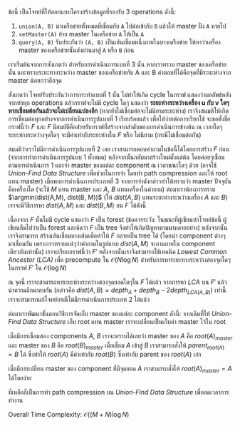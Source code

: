 ข้อนี้ เป็นโจทย์ที่ให้ออกแบบโครงสร้างข้อมูลที่รองรับ 3 operations ดังนี้:

1. `union(A, B)` นำเครือข่ายทั้งหมดที่เชื่อมกับ `A` ไปต่อเข้ากับ `B` แล้วให้ master ฝั่ง `A` หายไป
2. `setMaster(A)` ย้าย master ในเครือข่าย `A` ให้เป็น `A`
3. `query(A, B)` รับประกันว่า `(A, B)` เป็นเส้นเชื่อมหนึ่งภายในบางเครือข่าย ให้หาว่าเครื่อง master ของเครือข่ายนั้นส่งผ่านมาสู่ `A` หรือ `B` ก่อน

เราเริ่มต้นจากการสังเกตว่า สำหรับการดำเนินการแบบที่ 3 นั้น หากเราทราบ master ของเครือข่ายนั้น และทราบระยะทางระหว่าง master ของเครือข่ายกับ A และ B คำตอบที่ได้คือจุดที่มีระยะห่างจาก master น้อยกว่าอีกจุด

สังเกตว่า โจทย์รับประกันว่าการกระทำแบบที่ 1 นั้น ไม่ทำให้เกิด cycle ในกราฟ แสดงว่าผลลัพธ์หลังจากทำทุก operations แล้วกราฟจะไม่มี cycle ใดๆ แสดงว่า **ระยะห่างระหว่างเครื่อง u กับ v ใดๆ หากเชื่อมต่อกันแล้วจะไม่เปลี่ยนแปลงอีก** (หากยังไม่เชื่อมต่อจะไม่นิยามระยะห่าง) เราจึงสมมติให้เกิดการเชื่อมต่อทุกอย่างจากการดำเนินการรูปแบบที่ 1 เรียบร้อยแล้ว เพื่อให้ง่ายต่อการเรียกใช้ จะขอตั้งชื่อกราฟนี้ว่า $F$ และ $F$ มีสมบัติคือสำหรับกราฟที่สร้างจากลำดับของการดำเนินการข้างต้น ณ เวลาใดๆ ระยะห่างระหว่างจุดใดๆ จะมีค่าเท่ากับระยะห่างใน $F$ หรือ ไม่นิยาม (กรณีไม่เชื่อมต่อกัน)

สมมติว่าเราไม่มีการดำเนินการรูปแบบที่ 2 เลย เราสามารถตอบคำถามในข้อนี้ได้โดยการสร้าง $F$ ก่อน (จากการทำการดำเนินการรูปแบบ 1 ทั้งหมด) หลังจากนั้นกลับมาสร้างใหม่ตั้งแต่ต้น โดยค่อยๆเชื่อมตามการดำเนินการ 1 และจำ master ของแต่ละ component ณ เวลาขณะใดๆ ด้วย (อาจใช้ *Union-Find Data Structure* เพื่อช่วยในการจำ โดยทำ path compression และให้ root แทน master) เมื่อพบการดำเนินการประเภทที่ 3 จากการจำดังกล่าวทำให้ทราบว่า master ปัจจุบันคือเครื่องใด (จะใช้ $M$ แทน master และ $A$, $B$ แทนเครื่องในคำถาม) ต่อมาเราต้องการทราบ $\argmin(dist(A,M), dist(B, M))$ (ให้ $dist(A,B)$ แทนระยะห่างระหว่างเครื่อง $A$ และ $B$) เราจะมีวิธีการหา $dist(A,M)$ และ $dist(B,M)$ บน $F$ ได้ดังนี้

เนื่องจาก $F$ นั้นไม่มี cycle แสดงว่า $F$ เป็น forest (ข้อควรระวัง: ในขณะที่ผู้เขียนทำโจทย์ข้อนี้ ผู้เขียนลืมไปว่าเป็น forest และคิดว่า $F$ เป็น tree จึงทำให้เกิดปัญหาตามมาหลายอย่าง) หลังจากนั้นเราจึงสามารถ สร้างเส้นเชื่อมบางเส้นเพื่อทำให้ $F$ กลายเป็น tree ได้ (โดยนำ component ต่างๆ มาเชื่อมกัน เพราะเราทราบแน่ๆว่าคำถามในรูปแบบ $dist(A, M)$ จะถามภายใน component เดียวกันเท่านั้น) เราจะเรียกกราฟนี้ว่า $F'$ หลังจากนั้นเราจึงสามารถใช้เทคนิค *Lowest Common Ancestor (LCA)* เพื่อ precompute ใน $\mathcal{O}(N \log N)$ สำหรับการหาระยะทางระหว่างสองจุดใดๆในกราฟ $F'$ ใน $\mathcal{O}(\log N)$

ณ จุดนี้ เราจะสามารถหาระยะห่างระหว่างสองจุดยอดใดๆใน $F$ ได้แล้ว จากการหา *LCA* บน $F'$ แล้วนำความลึกมาลบกัน (กล่าวคือ $dist(A, B) = depth_A + depth_B - 2 depth_{LCA(A,B)}$) เท่านี้ เราจะสามารถแก้โจทย์กรณีไม่มีการดำเนินการประเภท 2 ได้แล้ว

ต่อมาเราพัฒนาขั้นตอนวิธีการจัดเก็บ master ของแต่ละ component ดังนี้: จากเดิมที่ให้ *Union-Find Data Structure* เก็บ root แทน master เราจะเปลี่ยนเป็นเก็บค่า master ไว้ใน root

เมื่อมีการเชื่อมสอง components $A$, $B$ เราจะทราบได้เลยว่า master ของ $A$ คือ $root(A)_{master}$ และ master ของ $B$ คือ $root(B)_{master}$ เมื่อเชื่อม $A$ เข้าสู่ $B$ เราสามารถสั่งให้ $parent_{root(A)} = B$ ได้ ซึ่งทำให้ $root(A)$ มีค่าเท่ากับ $root(B)$ ซึ่งเท่ากับ parent ของ $root(A)$ เก่า

เมื่อมีการเปลี่ยน master ของ component ที่มีจุดยอด $A$ เราสามารถสั่งให้ $root(A)_{master} = A$ ได้โดยง่าย

ที่เหลือก็เป็นการทำ path compression บน *Union-Find Data Structure* เพื่อลดเวลาการทำงาน

Overall Time Complexity: $\mathcal{O}((M + N) \log N)$